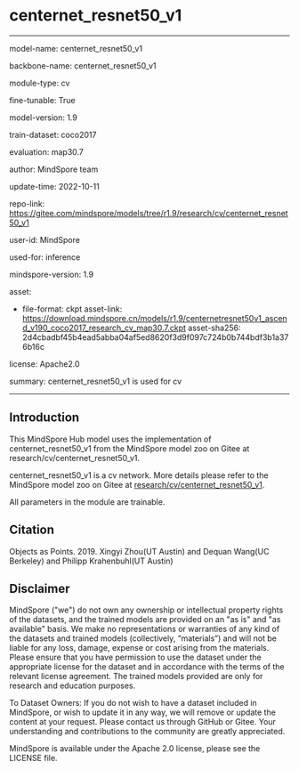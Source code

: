 # centernet_resnet50_v1

---

model-name: centernet_resnet50_v1

backbone-name: centernet_resnet50_v1

module-type: cv

fine-tunable: True

model-version: 1.9

train-dataset: coco2017

evaluation: map30.7

author: MindSpore team

update-time: 2022-10-11

repo-link: <https://gitee.com/mindspore/models/tree/r1.9/research/cv/centernet_resnet50_v1>

user-id: MindSpore

used-for: inference

mindspore-version: 1.9

asset:

-
    file-format: ckpt
    asset-link: <https://download.mindspore.cn/models/r1.9/centernetresnet50v1_ascend_v190_coco2017_research_cv_map30.7.ckpt>
    asset-sha256: 2d4cbadbf45b4ead5abba04af5ed8620f3d9f097c724b0b744bdf3b1a376b16c

license: Apache2.0

summary: centernet_resnet50_v1 is used for cv

---

## Introduction

This MindSpore Hub model uses the implementation of centernet_resnet50_v1 from the MindSpore model zoo on Gitee at research/cv/centernet_resnet50_v1.

centernet_resnet50_v1 is a cv network. More details please refer to the MindSpore model zoo on Gitee at [research/cv/centernet_resnet50_v1](https://gitee.com/mindspore/models/blob/r1.9/research/cv/centernet_resnet50_v1/README.md).

All parameters in the module are trainable.

## Citation

Objects as Points. 2019. Xingyi Zhou(UT Austin) and Dequan Wang(UC Berkeley) and Philipp Krahenbuhl(UT Austin)

## Disclaimer

MindSpore ("we") do not own any ownership or intellectual property rights of the datasets, and the trained models are provided on an "as is" and "as available" basis. We make no representations or warranties of any kind of the datasets and trained models (collectively, “materials”) and will not be liable for any loss, damage, expense or cost arising from the materials. Please ensure that you have permission to use the dataset under the appropriate license for the dataset and in accordance with the terms of the relevant license agreement. The trained models provided are only for research and education purposes.

To Dataset Owners: If you do not wish to have a dataset included in MindSpore, or wish to update it in any way, we will remove or update the content at your request. Please contact us through GitHub or Gitee. Your understanding and contributions to the community are greatly appreciated.

MindSpore is available under the Apache 2.0 license, please see the LICENSE file.
